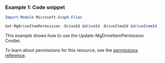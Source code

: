 ### Example 1: Code snippet

```powershellImport-Module Microsoft.Graph.Files

Get-MgDriveItemPermission -DriveId $driveId -DriveItemId $driveItemId -PermissionId $permissionId
```
This example shows how to use the Update-MgDriveItemPermission Cmdlet.
To learn about permissions for this resource, see the [permissions reference](/graph/permissions-reference).

